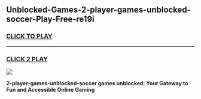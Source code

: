 
## Unblocked-Games-2-player-games-unblocked-soccer-Play-Free-re19i
<h3>
<a href="https://premium76.site?title=2-player-games-unblocked-soccer&ref=18A1">CLICK TO PLAY</a></h3>
<hr>

<h3>
<a href="https://premium76.site?title=2-player-games-unblocked-soccer&ref=18A1">CLICK 2 PLAY</a>
  
</h3>

<a href="https://premium76.site?title=2-player-games-unblocked-soccer&ref=18A1"><img src="https://clearcache.store/games.png"></a>


**2-player-games-unblocked-soccer games unblocked: Your Gateway to Fun and Accessible Online Gaming**
